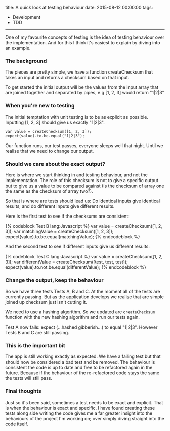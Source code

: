 title: A quick look at testing behaviour
date: 2015-08-12 00:00:00
tags:
- Development
- TDD
---

One of my favourite concepts of testing is the idea of testing behaviour over the implementation. And for this I think it's easiest to explain by diving into an example. 

### The background

The pieces are pretty simple, we have a function createChecksum that takes an input and returns a checksum based on that input. 

To get started the initial output will be the values from the input array that are joined together and separated by pipes, e.g [1, 2, 3] would return "1|2|3"

### When you're new to testing

The initial temptation with unit testing is to be as explicit as possible. Inputting [1, 2, 3] should give us exactly "1|2|3".

```
var value = createChecksum([1, 2, 3]);
expect(value).to.be.equal("1|2|3");
```

Our function runs, our test passes, everyone sleeps well that night. Until we realise that we need to change our output.

### Should we care about the exact output?

Here is where we start thinking in and testing behaviour, and not the implementation. The role of this checksum is not to give a specific output but to give us a value to be compared against (Is the checksum of array one the same as the checksum of array two?).

So that is where are tests should lead us: Do identical inputs give identical results; and do different inputs give different results.

Here is the first test to see if the checksums are consistent:

{% codeblock Test B lang:Javascript %}
var value = createChecksum([1, 2, 3]);
var matchingValue = createChecksum([1, 2, 3]);
expect(value).to.be.equal(matchingValue);
{% endcodeblock %}

And the second test to see if different inputs give us different results:

{% codeblock Test C lang:Javascript %}
var value = createChecksum([1, 2, 3]);
var differentValue = createChecksum([test, test, test]);
expect(value).to.not.be.equal(differentValue);
{% endcodeblock %}

### Change the output, keep the behaviour 

So we have three tests Tests A, B and C. At the moment all of the tests are currently passing. But as the application develops we realise that are simple joined up checksum just isn't cutting it.

We need to use a hashing algorithm. So we updated are ```createChecksum``` function with the new hashing algorithm and run our tests again.

Test A now fails: expect (...hashed gibberish...) to equal "1|2|3". However Tests B and C are still passing. 

### This is the important bit

The app is still working exactly as expected. We have a failing test but that should now be considered a bad test and be removed. The behaviour is consistent the code is up to date and free to be refactored again in the future. Because if the behaviour of the re-refactored code stays the same the tests will still pass.

### Final thoughts

Just so it's been said, sometimes a test needs to be exact and explicit. That is when the behaviour is exact and specific. I have found creating these tests along side writing the code gives me a far greater insight into the behaviours of the project I'm working on; over simply diving straight into the code itself.